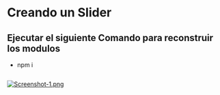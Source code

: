 Creando un Slider
===
## Ejecutar el siguiente Comando para reconstruir los modulos
- npm i
  ```
  
[![Screenshot-1.png](https://i.postimg.cc/Zq18TfG8/Screenshot-1.png)](https://postimg.cc/kVv6syXG)
